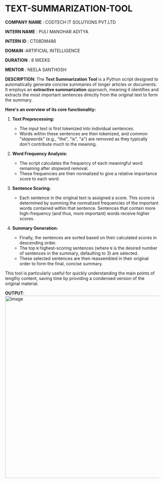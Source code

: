 # TEXT-SUMMARIZATION-TOOL

**COMPANY NAME** : CODTECH IT SOLUTIONS PVT.LTD

**INTERN NAME**  : PULI MANOHAR ADITYA

**INTERN ID**    : CT08DM486

**DOMAIN**       :ARTIFICIAL INTELLIGENCE

**DURATION**    : 8 WEEKS

**MENTOR**      : NEELA SANTHOSH

**DESCRIPTION**:
The **Text Summarization Tool** is a Python script designed to automatically generate concise summaries of longer articles or documents. It employs an **extractive summarization** approach, meaning it identifies and extracts the most important sentences directly from the original text to form the summary.

**Here's an overview of its core functionality:**

1.  **Text Preprocessing:**
    * The input text is first tokenized into individual sentences.
    * Words within these sentences are then tokenized, and common "stopwords" (e.g., "the", "is", "a") are removed as they typically don't contribute much to the meaning.

2.  **Word Frequency Analysis:**
    * The script calculates the frequency of each meaningful word remaining after stopword removal.
    * These frequencies are then normalized to give a relative importance score to each word.

3.  **Sentence Scoring:**
    * Each sentence in the original text is assigned a score. This score is determined by summing the normalized frequencies of the important words contained within that sentence. Sentences that contain more high-frequency (and thus, more important) words receive higher scores.

4.  **Summary Generation:**
    * Finally, the sentences are sorted based on their calculated scores in descending order.
    * The top `N` highest-scoring sentences (where `N` is the desired number of sentences in the summary, defaulting to 3) are selected.
    * These selected sentences are then reassembled in their original order to form the final, concise summary.

This tool is particularly useful for quickly understanding the main points of lengthy content, saving time by providing a condensed version of the original material.

**OUTPUT**:
<img width="1465" height="595" alt="Image" src="https://github.com/user-attachments/assets/108aa366-9595-49d1-bf5e-f4185ed5adbb" />
